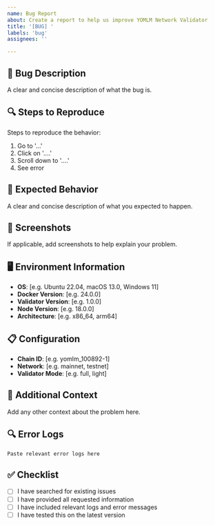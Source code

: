 ```yaml
---
name: Bug Report
about: Create a report to help us improve YOMLM Network Validator
title: '[BUG] '
labels: 'bug'
assignees: ''

---
```


## 🐛 Bug Description
A clear and concise description of what the bug is.

## 🔍 Steps to Reproduce
Steps to reproduce the behavior:
1. Go to '...'
2. Click on '....'
3. Scroll down to '....'
4. See error

## 🎯 Expected Behavior
A clear and concise description of what you expected to happen.

## 📸 Screenshots
If applicable, add screenshots to help explain your problem.

## 🖥️ Environment Information
- **OS**: [e.g. Ubuntu 22.04, macOS 13.0, Windows 11]
- **Docker Version**: [e.g. 24.0.0]
- **Validator Version**: [e.g. 1.0.0]
- **Node Version**: [e.g. 18.0.0]
- **Architecture**: [e.g. x86_64, arm64]

## 📋 Configuration
- **Chain ID**: [e.g. yomlm_100892-1]
- **Network**: [e.g. mainnet, testnet]
- **Validator Mode**: [e.g. full, light]

## 📝 Additional Context
Add any other context about the problem here.

## 🔍 Error Logs
```
Paste relevant error logs here
```

## ✅ Checklist
- [ ] I have searched for existing issues
- [ ] I have provided all requested information
- [ ] I have included relevant logs and error messages
- [ ] I have tested this on the latest version
